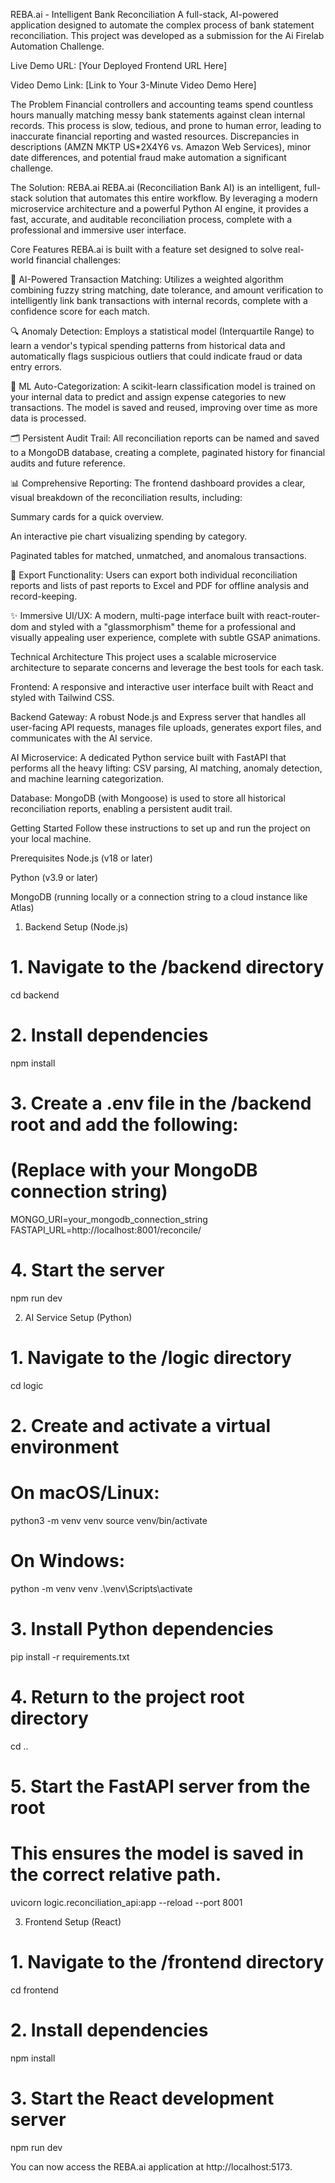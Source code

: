 REBA.ai - Intelligent Bank Reconciliation
A full-stack, AI-powered application designed to automate the complex process of bank statement reconciliation. This project was developed as a submission for the Ai Firelab Automation Challenge.

Live Demo URL: [Your Deployed Frontend URL Here]

Video Demo Link: [Link to Your 3-Minute Video Demo Here]

The Problem
Financial controllers and accounting teams spend countless hours manually matching messy bank statements against clean internal records. This process is slow, tedious, and prone to human error, leading to inaccurate financial reporting and wasted resources. Discrepancies in descriptions (AMZN MKTP US*2X4Y6 vs. Amazon Web Services), minor date differences, and potential fraud make automation a significant challenge.

The Solution: REBA.ai
REBA.ai (Reconciliation Bank AI) is an intelligent, full-stack solution that automates this entire workflow. By leveraging a modern microservice architecture and a powerful Python AI engine, it provides a fast, accurate, and auditable reconciliation process, complete with a professional and immersive user interface.

Core Features
REBA.ai is built with a feature set designed to solve real-world financial challenges:

🤖 AI-Powered Transaction Matching: Utilizes a weighted algorithm combining fuzzy string matching, date tolerance, and amount verification to intelligently link bank transactions with internal records, complete with a confidence score for each match.

🔍 Anomaly Detection: Employs a statistical model (Interquartile Range) to learn a vendor's typical spending patterns from historical data and automatically flags suspicious outliers that could indicate fraud or data entry errors.

🧠 ML Auto-Categorization: A scikit-learn classification model is trained on your internal data to predict and assign expense categories to new transactions. The model is saved and reused, improving over time as more data is processed.

🗂️ Persistent Audit Trail: All reconciliation reports can be named and saved to a MongoDB database, creating a complete, paginated history for financial audits and future reference.

📊 Comprehensive Reporting: The frontend dashboard provides a clear, visual breakdown of the reconciliation results, including:

Summary cards for a quick overview.

An interactive pie chart visualizing spending by category.

Paginated  tables for matched, unmatched, and anomalous transactions.

📄 Export Functionality: Users can export both individual reconciliation reports and lists of past reports to Excel and PDF for offline analysis and record-keeping.

✨ Immersive UI/UX: A modern, multi-page interface built with react-router-dom and styled with a "glassmorphism" theme for a professional and visually appealing user experience, complete with subtle GSAP animations.

Technical Architecture
This project uses a scalable microservice architecture to separate concerns and leverage the best tools for each task.

Frontend: A responsive and interactive user interface built with React and styled with Tailwind CSS.

Backend Gateway: A robust Node.js and Express server that handles all user-facing API requests, manages file uploads, generates export files, and communicates with the AI service.

AI Microservice: A dedicated Python service built with FastAPI that performs all the heavy lifting: CSV parsing, AI matching, anomaly detection, and machine learning categorization.

Database: MongoDB (with Mongoose) is used to store all historical reconciliation reports, enabling a persistent audit trail.

Getting Started
Follow these instructions to set up and run the project on your local machine.

Prerequisites
Node.js (v18 or later)

Python (v3.9 or later)

MongoDB (running locally or a connection string to a cloud instance like Atlas)

1. Backend Setup (Node.js)
# 1. Navigate to the /backend directory
cd backend

# 2. Install dependencies
npm install

# 3. Create a .env file in the /backend root and add the following:
#    (Replace with your MongoDB connection string)
MONGO_URI=your_mongodb_connection_string
FASTAPI_URL=http://localhost:8001/reconcile/

# 4. Start the server
npm run dev

2. AI Service Setup (Python)
# 1. Navigate to the /logic directory
cd logic

# 2. Create and activate a virtual environment
# On macOS/Linux:
python3 -m venv venv
source venv/bin/activate

# On Windows:
python -m venv venv
.\venv\Scripts\activate

# 3. Install Python dependencies
pip install -r requirements.txt

# 4. Return to the project root directory
cd ..

# 5. Start the FastAPI server from the root
#    This ensures the model is saved in the correct relative path.
uvicorn logic.reconciliation_api:app --reload --port 8001

3. Frontend Setup (React)
# 1. Navigate to the /frontend directory
cd frontend

# 2. Install dependencies
npm install

# 3. Start the React development server
npm run dev

You can now access the REBA.ai application at http://localhost:5173.

